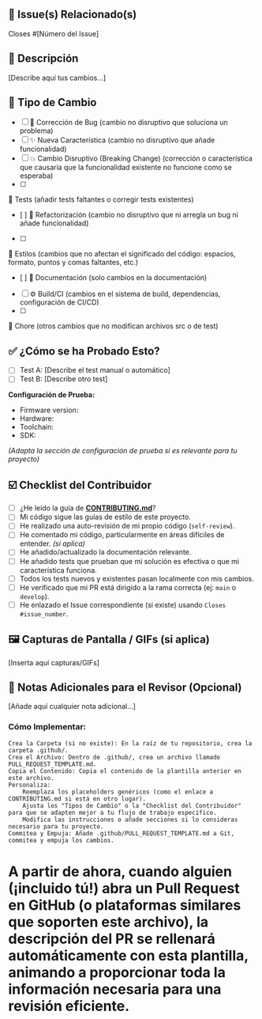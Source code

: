 ## 🔗 Issue(s) Relacionado(s)

Closes #[Número del Issue]

## 📝 Descripción

[Describe aquí tus cambios...]

## 🚀 Tipo de Cambio

- [ ] 🐛 Corrección de Bug (cambio no disruptivo que soluciona un problema)
- [ ] ✨ Nueva Característica (cambio no disruptivo que añade funcionalidad)
- [ ] 💥 Cambio Disruptivo (Breaking Change) (corrección o característica que causaría que la funcionalidad existente no funcione como se esperaba)
- [ ] 
🧪 Tests (añadir tests faltantes o corregir tests existentes)
- [ ] 
🧹 Refactorización (cambio no disruptivo que ni arregla un bug ni añade funcionalidad)
- [ ] 
🎨 Estilos (cambios que no afectan el significado del código: espacios, formato, puntos y comas faltantes, etc.)
- [ ] 
📖 Documentación (solo cambios en la documentación)
- [ ] ⚙️ Build/CI (cambios en el sistema de build, dependencias, configuración de CI/CD)
- [ ] 
🔧 Chore (otros cambios que no modifican archivos src o de test)

## ✅ ¿Cómo se ha Probado Esto?

- [ ] Test A: [Describe el test manual o automático]
- [ ] Test B: [Describe otro test]

**Configuración de Prueba:**
* Firmware version:
* Hardware:
* Toolchain:
* SDK:

*(Adapta la sección de configuración de prueba si es relevante para tu proyecto)*

## ☑️ Checklist del Contribuidor

- [ ] ¿He leído la guía de [**CONTRIBUTING.md**](../CONTRIBUTING.md)?
- [ ] Mi código sigue las guías de estilo de este proyecto.
- [ ] He realizado una auto-revisión de mi propio código (`self-review`).
- [ ] He comentado mi código, particularmente en áreas difíciles de entender. *(si aplica)*
- [ ] He añadido/actualizado la documentación relevante.
- [ ] He añadido tests que prueban que mi solución es efectiva o que mi característica funciona.
- [ ] Todos los tests nuevos y existentes pasan localmente con mis cambios.
- [ ] He verificado que mi PR está dirigido a la rama correcta (ej: `main` o `develop`).
- [ ] He enlazado el Issue correspondiente (si existe) usando `Closes #issue_number`.

## 🖼️ Capturas de Pantalla / GIFs (si aplica)

[Inserta aquí capturas/GIFs]

## 📝 Notas Adicionales para el Revisor (Opcional)

[Añade aquí cualquier nota adicional...]



### Cómo Implementar:

    Crea la Carpeta (si no existe): En la raíz de tu repositorio, crea la carpeta .github/.
    Crea el Archivo: Dentro de .github/, crea un archivo llamado PULL_REQUEST_TEMPLATE.md.
    Copia el Contenido: Copia el contenido de la plantilla anterior en este archivo.
    Personaliza:
        Reemplaza los placeholders genéricos (como el enlace a CONTRIBUTING.md si está en otro lugar).
        Ajusta los "Tipos de Cambio" o la "Checklist del Contribuidor" para que se adapten mejor a tu flujo de trabajo específico.
        Modifica las instrucciones o añade secciones si lo consideras necesario para tu proyecto.
    Commitea y Empuja: Añade .github/PULL_REQUEST_TEMPLATE.md a Git, commitea y empuja los cambios.

# A partir de ahora, cuando alguien (¡incluido tú!) abra un Pull Request en GitHub (o plataformas similares que soporten este archivo), la descripción del PR se rellenará automáticamente con esta plantilla, animando a proporcionar toda la información necesaria para una revisión eficiente.
